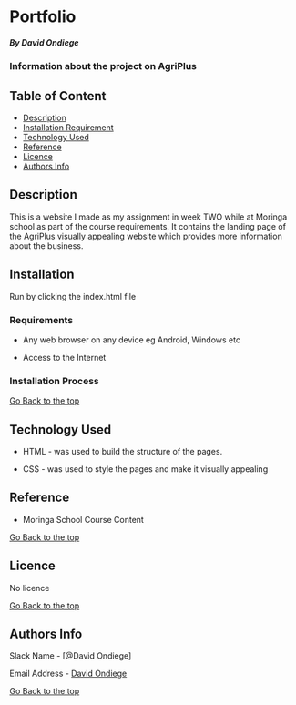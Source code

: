 # Portfolio

##### By David Ondiege
### Information about the project on AgriPlus

## Table of Content

+ [Description](#description)
+ [Installation Requirement](#Installation)
+ [Technology Used](#technology-used)
+ [Reference](#reference)
+ [Licence](#licence)
+ [Authors Info](#author-Info)

## Description
<p>This is  a website I made as my assignment in week TWO while at Moringa school as part of the course requirements. It contains the landing page of the AgriPlus visually appealing website which provides more information about the business.</p>

## Installation

<p>Run by clicking the index.html file</p>

### Requirements

* Any web browser on any device eg Android, Windows etc

* Access to the Internet

### Installation Process

[Go Back to the top](#portfolio)
## Technology Used
* HTML - was used to build the structure of the pages.

* CSS - was used to style the pages and make it visually appealing

## Reference
* Moringa School Course Content

[Go Back to the top](#portfolio)

## Licence

No licence

[Go Back to the top](#portfolio)

## Authors Info

Slack Name - [@David Ondiege]

Email Address - [David Ondiege](david.ondiege@student.moringaschool.com)

[Go Back to the top](#portfolio)